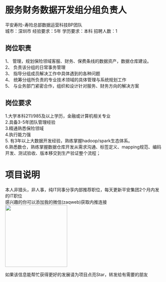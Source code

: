 # 服务财务数据开发组分组负责人
平安寿险-寿险总部数据运营科技BP团队  
城市：深圳市 经验要求：5年 学历要求：本科  招聘人数：1

## 岗位职责
1、	管理，规划保险领域客服、财务、保费条线的数据资产，数据仓库建设。   
2、	负责该分组的日常事务管理   
3、	指导分组成员解决工作中具体遇到的各种问题   
4、	统筹分组所负责的专业技术领域的具体管理与系统规划工作   
5、	与业务部门紧密合作，组织和设计针对服务、财务方向的解决方案

## 岗位要求
1.大学本科211/985及以上学历，金融或计算机相关专业   
2.具备3-5年团队管理经验   
3.精通熟悉保险领域   
4.执行能力强    
5. 有3年以上大数据开发经验，熟练掌握hadoop/spark生态体系。   
6.熟悉数仓，熟练掌握数据仓库开发从需求沟通、标签定义、mapping规范、编码开发、测试验收、版本移交到生产验证整个流程；

# 项目说明

本人非猎头，非人事，纯IT同事分享内部推荐职位，每天更新平安集团2个月内发的IT职位  
感兴趣的你可以添加我的微信(zaqweb)获取内推连接  
<img src="https://github.com/zaqweb/PA-IT-JOBS/blob/master/WechatICode.jpeg"  height="200" width="200">

如果该信息能帮忙获得更好的发展请为项目点亮Star，转发给有需要的朋友




